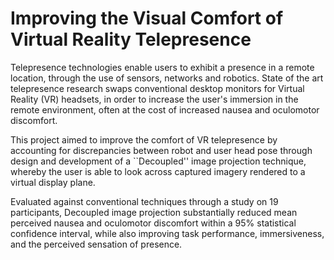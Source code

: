 # Improving the Visual Comfort of Virtual Reality Telepresence

Telepresence technologies enable users to exhibit a presence in a remote location, through the use of sensors, networks and robotics. State of the art telepresence research swaps conventional desktop monitors for Virtual Reality (VR) headsets, in order to increase the user's immersion in the remote environment, often at the cost of increased nausea and oculomotor discomfort. 



This project aimed to improve the comfort of VR telepresence by accounting for discrepancies between robot and user head pose through design and development of a ``Decoupled'' image projection technique, whereby the user is able to look across captured imagery rendered to a virtual display plane.



Evaluated against conventional techniques through a study on 19 participants, Decoupled image projection substantially reduced mean perceived nausea and oculomotor discomfort within a 95% statistical confidence interval, while also improving task performance, immersiveness, and the perceived sensation of presence.